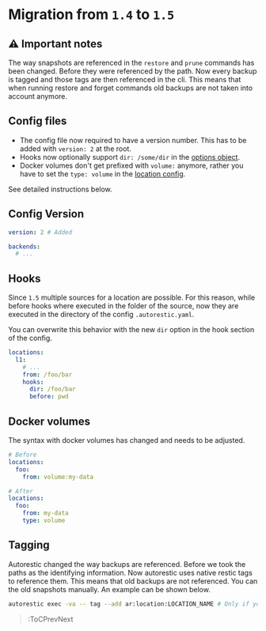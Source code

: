 # Migration from `1.4` to `1.5`

## ⚠️ Important notes

The way snapshots are referenced in the `restore` and `prune` commands has been changed. Before they were referenced by the path. Now every backup is tagged and those tags are then referenced in the cli. This means that when running restore and forget commands old backups are not taken into account anymore.

## Config files

- The config file now required to have a version number. This has to be added with `version: 2` at the root.
- Hooks now optionally support `dir: /some/dir` in the [options object](https://pkg.go.dev/github.com/TheAwesomeProgrammer/autorestic/internal#Hooks).
- Docker volumes don't get prefixed with `volume:` anymore, rather you have to set the `type: volume` in the [location config](https://pkg.go.dev/github.com/TheAwesomeProgrammer/autorestic/internal#Hooks).

See detailed instructions below.

## Config Version

```yaml
version: 2 # Added

backends:
  # ...
```

## Hooks

Since `1.5` multiple sources for a location are possible.
For this reason, while before hooks where executed in the folder of the source, now they are executed in the directory of the config `.autorestic.yaml`.

You can overwrite this behavior with the new `dir` option in the hook section of the config.

```yaml
locations:
  l1:
    # ...
    from: /foo/bar
    hooks:
      dir: /foo/bar
      before: pwd
```

## Docker volumes

The syntax with docker volumes has changed and needs to be adjusted.

```yaml
# Before
locations:
  foo:
    from: volume:my-data
```

```yaml
# After
locations:
  foo:
    from: my-data
    type: volume
```

## Tagging

Autorestic changed the way backups are referenced. Before we took the paths as the identifying information. Now autorestic uses native restic tags to reference them. This means that old backups are not referenced. You can the old snapshots manually. An example can be shown below.

```bash
autorestic exec -va -- tag --add ar:location:LOCATION_NAME # Only if you have only one location
```

> :ToCPrevNext
